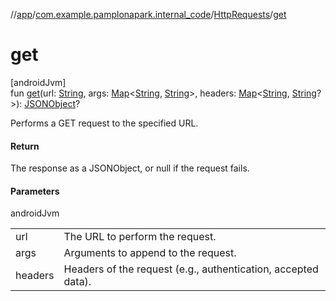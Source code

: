 //[app](../../../index.md)/[com.example.pamplonapark.internal_code](../index.md)/[HttpRequests](index.md)/[get](get.md)

# get

[androidJvm]\
fun [get](get.md)(url: [String](https://kotlinlang.org/api/latest/jvm/stdlib/kotlin/-string/index.html), args: [Map](https://kotlinlang.org/api/latest/jvm/stdlib/kotlin.collections/-map/index.html)&lt;[String](https://kotlinlang.org/api/latest/jvm/stdlib/kotlin/-string/index.html), [String](https://kotlinlang.org/api/latest/jvm/stdlib/kotlin/-string/index.html)&gt;, headers: [Map](https://kotlinlang.org/api/latest/jvm/stdlib/kotlin.collections/-map/index.html)&lt;[String](https://kotlinlang.org/api/latest/jvm/stdlib/kotlin/-string/index.html), [String](https://kotlinlang.org/api/latest/jvm/stdlib/kotlin/-string/index.html)?&gt;): [JSONObject](https://developer.android.com/reference/kotlin/org/json/JSONObject.html)?

Performs a GET request to the specified URL.

#### Return

The response as a JSONObject, or null if the request fails.

#### Parameters

androidJvm

| | |
|---|---|
| url | The URL to perform the request. |
| args | Arguments to append to the request. |
| headers | Headers of the request (e.g., authentication, accepted data). |
